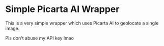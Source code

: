 # Simple Picarta AI Wrapper  

This is a very simple wrapper which uses Picarta AI to geolocate a single image.

Pls don't abuse my API key lmao
